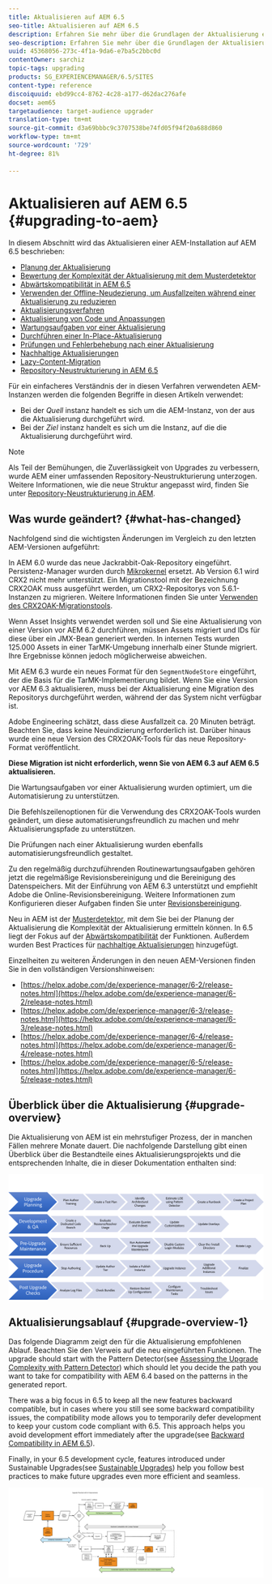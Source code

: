```yaml
---
title: Aktualisieren auf AEM 6.5
seo-title: Aktualisieren auf AEM 6.5
description: Erfahren Sie mehr über die Grundlagen der Aktualisierung einer älteren AEM-Installation auf AEM 6.5.
seo-description: Erfahren Sie mehr über die Grundlagen der Aktualisierung einer älteren AEM-Installation auf AEM 6.5.
uuid: 45368056-273c-4f1a-9da6-e7ba5c2bbc0d
contentOwner: sarchiz
topic-tags: upgrading
products: SG_EXPERIENCEMANAGER/6.5/SITES
content-type: reference
discoiquuid: ebd99cc4-8762-4c28-a177-d62dac276afe
docset: aem65
targetaudience: target-audience upgrader
translation-type: tm+mt
source-git-commit: d3a69bbbc9c3707538be74fd05f94f20a688d860
workflow-type: tm+mt
source-wordcount: '729'
ht-degree: 81%

---
```



# Aktualisieren auf AEM 6.5 {#upgrading-to-aem}

In diesem Abschnitt wird das Aktualisieren einer AEM-Installation auf AEM 6.5 beschrieben:

* [Planung der Aktualisierung](/help/sites-deploying/upgrade-planning.md)
* [Bewertung der Komplexität der Aktualisierung mit dem Musterdetektor](/help/sites-deploying/pattern-detector.md) 
* [Abwärtskompatibilität in AEM 6.5](/help/sites-deploying/backward-compatibility.md)
* [Verwenden der Offline-Neudezierung, um Ausfallzeiten während einer Aktualisierung zu reduzieren](/help/sites-deploying/upgrade-offline-reindexing.md)
* [Aktualisierungsverfahren](/help/sites-deploying/upgrade-procedure.md)
* [Aktualisierung von Code und Anpassungen](/help/sites-deploying/upgrading-code-and-customizations.md)
* [Wartungsaufgaben vor einer Aktualisierung](/help/sites-deploying/pre-upgrade-maintenance-tasks.md)
* [Durchführen einer In-Place-Aktualisierung](/help/sites-deploying/in-place-upgrade.md)
* [Prüfungen und Fehlerbehebung nach einer Aktualisierung](/help/sites-deploying/post-upgrade-checks-and-troubleshooting.md)
* [Nachhaltige Aktualisierungen](/help/sites-deploying/sustainable-upgrades.md) 
* [Lazy-Content-Migration](/help/sites-deploying/lazy-content-migration.md)
* [Repository-Neustrukturierung in AEM 6.5](/help/sites-deploying/repository-restructuring.md)

Für ein einfacheres Verständnis der in diesen Verfahren verwendeten AEM-Instanzen werden die folgenden Begriffe in diesen Artikeln verwendet:

* Bei der *Quell* instanz handelt es sich um die AEM-Instanz, von der aus die Aktualisierung durchgeführt wird.
* Bei der *Ziel* instanz handelt es sich um die Instanz, auf die die Aktualisierung durchgeführt wird.

>[!NOTE]
>
>Als Teil der Bemühungen, die Zuverlässigkeit von Upgrades zu verbessern, wurde AEM einer umfassenden Repository-Neustrukturierung unterzogen. Weitere Informationen, wie die neue Struktur angepasst wird, finden Sie unter [Repository-Neustrukturierung in AEM](/help/sites-deploying/repository-restructuring.md).

## Was wurde geändert? {#what-has-changed}

Nachfolgend sind die wichtigsten Änderungen im Vergleich zu den letzten AEM-Versionen aufgeführt:

In AEM 6.0 wurde das neue Jackrabbit-Oak-Repository eingeführt. Persistenz-Manager wurden durch [Mikrokernel](/help/sites-deploying/platform.md#contentbody_title_4) ersetzt. Ab Version 6.1 wird CRX2 nicht mehr unterstützt. Ein Migrationstool mit der Bezeichnung CRX2OAK muss ausgeführt werden, um CRX2-Repositorys von 5.6.1-Instanzen zu migrieren. Weitere Informationen finden Sie unter [Verwenden des CRX2OAK-Migrationstools](/help/sites-deploying/using-crx2oak.md).

Wenn Asset Insights verwendet werden soll und Sie eine Aktualisierung von einer Version vor AEM 6.2 durchführen, müssen Assets migriert und IDs für diese über ein JMX-Bean generiert werden. In internen Tests wurden 125.000 Assets in einer TarMK-Umgebung innerhalb einer Stunde migriert. Ihre Ergebnisse können jedoch möglicherweise abweichen.

Mit AEM 6.3 wurde ein neues Format für den `SegmentNodeStore` eingeführt, der die Basis für die TarMK-Implementierung bildet. Wenn Sie eine Version vor AEM 6.3 aktualisieren, muss bei der Aktualisierung eine Migration des Repositorys durchgeführt werden, während der das System nicht verfügbar ist.

Adobe Engineering schätzt, dass diese Ausfallzeit ca. 20 Minuten beträgt. Beachten Sie, dass keine Neuindizierung erforderlich ist. Darüber hinaus wurde eine neue Version des CRX2OAK-Tools für das neue Repository-Format veröffentlicht.

**Diese Migration ist nicht erforderlich, wenn Sie von AEM 6.3 auf AEM 6.5 aktualisieren.**

Die Wartungsaufgaben vor einer Aktualisierung wurden optimiert, um die Automatisierung zu unterstützen.

Die Befehlszeilenoptionen für die Verwendung des CRX2OAK-Tools wurden geändert, um diese automatisierungsfreundlich zu machen und mehr Aktualisierungspfade zu unterstützen.

Die Prüfungen nach einer Aktualisierung wurden ebenfalls automatisierungsfreundlich gestaltet.

Zu den regelmäßig durchzuführenden Routinewartungsaufgaben gehören jetzt die regelmäßige Revisionsbereinigung und die Bereinigung des Datenspeichers. Mit der Einführung von AEM 6.3 unterstützt und empfiehlt Adobe die Online-Revisionsbereinigung. Weitere Informationen zum Konfigurieren dieser Aufgaben finden Sie unter [Revisionsbereinigung](/help/sites-deploying/revision-cleanup.md).

Neu in AEM ist der [Musterdetektor](/help/sites-deploying/pattern-detector.md), mit dem Sie bei der Planung der Aktualisierung die Komplexität der Aktualisierung ermitteln können. In 6.5 liegt der Fokus auf der [Abwärtskompatibilität](/help/sites-deploying/backward-compatibility.md) der Funktionen. Außerdem wurden Best Practices für [nachhaltige Aktualisierungen](/help/sites-deploying/sustainable-upgrades.md) hinzugefügt.

Einzelheiten zu weiteren Änderungen in den neuen AEM-Versionen finden Sie in den vollständigen Versionshinweisen:

* [https://helpx.adobe.com/de/experience-manager/6-2/release-notes.html](https://helpx.adobe.com/de/experience-manager/6-2/release-notes.html)
* [https://helpx.adobe.com/de/experience-manager/6-3/release-notes.html](https://helpx.adobe.com/de/experience-manager/6-3/release-notes.html)
* [https://helpx.adobe.com/de/experience-manager/6-4/release-notes.html](https://helpx.adobe.com/de/experience-manager/6-4/release-notes.html)
* [https://helpx.adobe.com/de/experience-manager/6-5/release-notes.html](https://helpx.adobe.com/de/experience-manager/6-5/release-notes.html)

## Überblick über die Aktualisierung {#upgrade-overview}

Die Aktualisierung von AEM ist ein mehrstufiger Prozess, der in manchen Fällen mehrere Monate dauert. Die nachfolgende Darstellung gibt einen Überblick über die Bestandteile eines Aktualisierungsprojekts und die entsprechenden Inhalte, die in dieser Dokumentation enthalten sind:

![screen_shot_2018-03-30at80708am](assets/screen_shot_2018-03-30at80708am.png)

## Aktualisierungsablauf {#upgrade-overview-1}

Das folgende Diagramm zeigt den für die Aktualisierung empfohlenen Ablauf. Beachten Sie den Verweis auf die neu eingeführten Funktionen. The upgrade should start with the Pattern Detector(see [Assessing the Upgrade Complexity with Pattern Detector](/help/sites-deploying/pattern-detector.md)) which should let you decide the path you want to take for compatibility with AEM 6.4 based on the patterns in the generated report.

There was a big focus in 6.5 to keep all the new features backward compatible, but in cases where you still see some backward compatibility issues, the compatibility mode allows you to temporarily defer development to keep your custom code compliant with 6.5. This approach helps you avoid development effort immediately after the upgrade(see [Backward Compatibility in AEM 6.5](/help/sites-deploying/backward-compatibility.md)).

Finally, in your 6.5 development cycle, features introduced under Sustainable Upgrades(see [Sustainable Upgrades](/help/sites-deploying/sustainable-upgrades.md)) help you follow best practices to make future upgrades even more efficient and seamless.

![6_4_upgrade_overviewflow chart-newpage3](assets/6_4_upgrade_overviewflowchart-newpage3.png)

